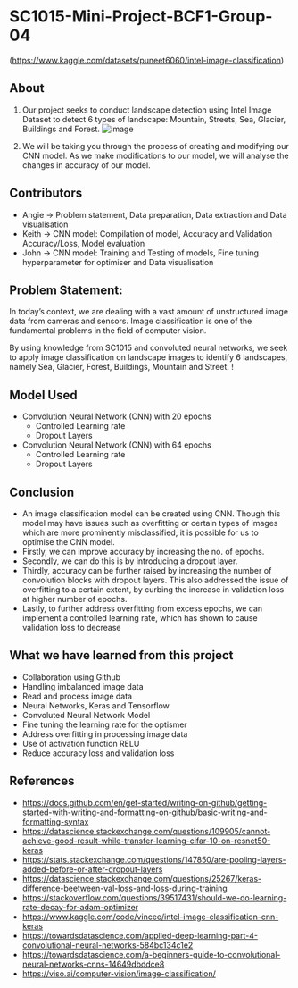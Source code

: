 # SC1015-Mini-Project-BCF1-Group-04
(https://www.kaggle.com/datasets/puneet6060/intel-image-classification)


## About 
1. Our project seeks to conduct landscape detection using Intel Image Dataset to detect 6 types of landscape: Mountain, Streets, Sea, Glacier, Buildings and Forest.  ![image](https://user-images.githubusercontent.com/69751989/164974919-8205b2bf-2c61-4487-ae2d-9fe5702408aa.png)

2. We will be taking you through the process of creating and modifying our CNN model. As we make modifications to our model, we will analyse the changes in accuracy of our model.

## Contributors 
- Angie -> Problem statement, Data preparation, Data extraction and Data visualisation
- Keith -> CNN model: Compilation of model, Accuracy and Validation Accuracy/Loss, Model evaluation
- John -> CNN model: Training and Testing of models, Fine tuning hyperparameter for optimiser and Data visualisation 

## Problem Statement: 
In today’s context, we are dealing with a vast amount of unstructured image data from cameras and sensors. Image classification is one of the fundamental problems in the field of computer vision.

By using knowledge from SC1015 and convoluted neural networks, we seek to apply image classification on landscape images to identify 6 landscapes, namely Sea, Glacier, Forest, Buildings, Mountain and Street.
! 

## Model Used 
- Convolution Neural Network (CNN) with 20 epochs 
    - Controlled Learning rate
    - Dropout Layers
- Convolution Neural Network (CNN) with 64 epochs 
    - Controlled Learning rate
    - Dropout Layers
   
## Conclusion
- An image classification model can be created using CNN. Though this model may have issues such as overfitting or certain types of images which are more prominently misclassified, it is possible for us to optimise the CNN model.
- Firstly, we can improve accuracy by increasing the no. of epochs. 
- Secondly, we can do this is by introducing a dropout layer. 
- Thirdly, accuracy can be further raised by  increasing the number of convolution blocks with dropout layers. This also addressed the issue of overfitting to a certain extent, by curbing the increase in validation loss at higher number of epochs. 
- Lastly, to further address overfitting from excess epochs, we can implement a controlled learning rate, which has shown to cause validation loss to decrease

## What we have learned from this project
- Collaboration using Github
- Handling imbalanced image data 
- Read and process image data
- Neural Networks, Keras and Tensorflow
- Convoluted Neural Network Model
- Fine tuning the learning rate for the optismer 
- Address overfitting in processing image data
- Use of activation function RELU
- Reduce accuracy loss and validation loss


## References
- https://docs.github.com/en/get-started/writing-on-github/getting-started-with-writing-and-formatting-on-github/basic-writing-and-formatting-syntax
- https://datascience.stackexchange.com/questions/109905/cannot-achieve-good-result-while-transfer-learning-cifar-10-on-resnet50-keras
- https://stats.stackexchange.com/questions/147850/are-pooling-layers-added-before-or-after-dropout-layers
- https://datascience.stackexchange.com/questions/25267/keras-difference-beetween-val-loss-and-loss-during-training
- https://stackoverflow.com/questions/39517431/should-we-do-learning-rate-decay-for-adam-optimizer
- https://www.kaggle.com/code/vincee/intel-image-classification-cnn-keras
- https://towardsdatascience.com/applied-deep-learning-part-4-convolutional-neural-networks-584bc134c1e2
- https://towardsdatascience.com/a-beginners-guide-to-convolutional-neural-networks-cnns-14649dbddce8
- https://viso.ai/computer-vision/image-classification/
